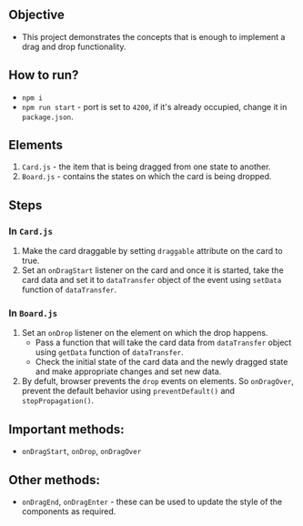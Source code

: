 ## Objective
-	This project demonstrates the concepts that is enough to implement a drag and drop functionality.

## How to run?
-	`npm i`
-	`npm run start` - port is set to `4200`, if it's already occupied, change it in `package.json`.

## Elements

1. `Card.js` - the item that is being dragged from one state to another.
1. `Board.js` - contains the states on which the card is being dropped.

## Steps

### In `Card.js`

1. Make the card draggable by setting `draggable` attribute on the card to true.
1. Set an `onDragStart` listener on the card and once it is started, take the card data and set it to `dataTransfer` object of the event using `setData` function of `dataTransfer`.

### In `Board.js`

1. Set an `onDrop` listener on the element on which the drop happens.
    - Pass a function that will take the card data from `dataTransfer` object using `getData` function of `dataTransfer`.
    - Check the initial state of the card data and the newly dragged state and make appropriate changes and set new data.
1. By defult, browser prevents the `drop` events on elements. So `onDragOver`, prevent the default behavior using `preventDefault()` and `stopPropagation()`.

## Important methods:

-   `onDragStart`, `onDrop`, `onDragOver`

## Other methods:

-   `onDragEnd`, `onDragEnter` - these can be used to update the style of the components as required.
